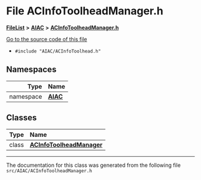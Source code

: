 

# File ACInfoToolheadManager.h



[**FileList**](files.md) **>** [**AIAC**](dir_21da83368f7816722f2b707a7b03c84f.md) **>** [**ACInfoToolheadManager.h**](ACInfoToolheadManager_8h.md)

[Go to the source code of this file](ACInfoToolheadManager_8h_source.md)



* `#include "AIAC/ACInfoToolhead.h"`













## Namespaces

| Type | Name |
| ---: | :--- |
| namespace | [**AIAC**](namespaceAIAC.md) <br> |


## Classes

| Type | Name |
| ---: | :--- |
| class | [**ACInfoToolheadManager**](classAIAC_1_1ACInfoToolheadManager.md) <br> |



















































------------------------------
The documentation for this class was generated from the following file `src/AIAC/ACInfoToolheadManager.h`

